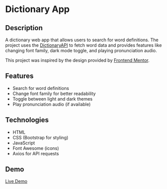 # Dictionary App

## Description

A dictionary web app that allows users to search for word definitions. The project uses the [DictionaryAPI](https://dictionaryapi.dev/) to fetch word data and provides features like changing font family, dark mode toggle, and playing pronunciation audio.

This project was inspired by the design provided by [Frontend Mentor](https://www.frontendmentor.io/).

## Features

- Search for word definitions
- Change font family for better readability
- Toggle between light and dark themes
- Play pronunciation audio (if available)

## Technologies
- HTML
- CSS (Bootstrap for styling)
- JavaScript
- Font Awesome (icons)
- Axios for API requests

## Demo

[Live Demo](https://myapp-dictionary.netlify.app/)


